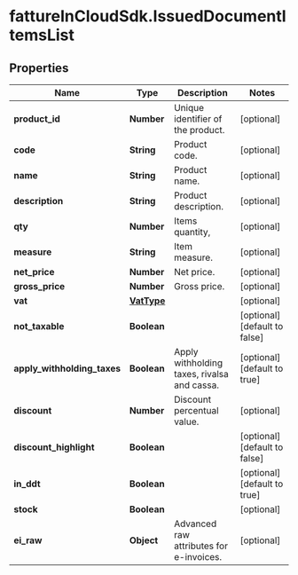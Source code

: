 # fattureInCloudSdk.IssuedDocumentItemsList

## Properties

Name | Type | Description | Notes
------------ | ------------- | ------------- | -------------
**product_id** | **Number** | Unique identifier of the product. | [optional] 
**code** | **String** | Product code. | [optional] 
**name** | **String** | Product name. | [optional] 
**description** | **String** | Product description. | [optional] 
**qty** | **Number** | Items quantity, | [optional] 
**measure** | **String** | Item measure. | [optional] 
**net_price** | **Number** | Net price. | [optional] 
**gross_price** | **Number** | Gross price. | [optional] 
**vat** | [**VatType**](VatType.md) |  | [optional] 
**not_taxable** | **Boolean** |  | [optional] [default to false]
**apply_withholding_taxes** | **Boolean** | Apply withholding taxes, rivalsa and cassa. | [optional] [default to true]
**discount** | **Number** | Discount percentual value. | [optional] 
**discount_highlight** | **Boolean** |  | [optional] [default to false]
**in_ddt** | **Boolean** |  | [optional] [default to true]
**stock** | **Boolean** |  | [optional] 
**ei_raw** | **Object** | Advanced raw attributes for e-invoices. | [optional] 


